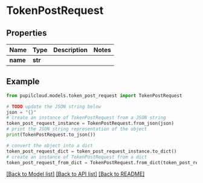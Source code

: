 # TokenPostRequest


## Properties

Name | Type | Description | Notes
------------ | ------------- | ------------- | -------------
**name** | **str** |  | 

## Example

```python
from pupilcloud.models.token_post_request import TokenPostRequest

# TODO update the JSON string below
json = "{}"
# create an instance of TokenPostRequest from a JSON string
token_post_request_instance = TokenPostRequest.from_json(json)
# print the JSON string representation of the object
print(TokenPostRequest.to_json())

# convert the object into a dict
token_post_request_dict = token_post_request_instance.to_dict()
# create an instance of TokenPostRequest from a dict
token_post_request_from_dict = TokenPostRequest.from_dict(token_post_request_dict)
```
[[Back to Model list]](../README.md#documentation-for-models) [[Back to API list]](../README.md#documentation-for-api-endpoints) [[Back to README]](../README.md)


